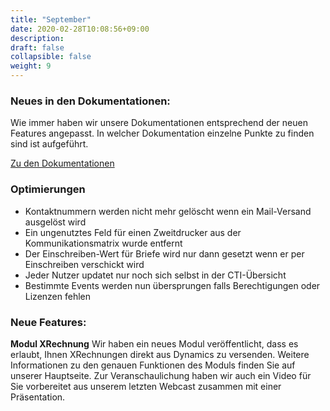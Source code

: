 ```yaml
---
title: "September"
date: 2020-02-28T10:08:56+09:00
description: 
draft: false
collapsible: false
weight: 9
---
```

### Neues in den Dokumentationen:

Wie immer haben wir unsere Dokumentationen entsprechend der neuen Features angepasst. In welcher Dokumentation einzelne Punkte zu finden sind ist aufgeführt.

[Zu den Dokumentationen](/de-de/connectornav/)

### Optimierungen
- Kontaktnummern werden nicht mehr gelöscht wenn ein Mail-Versand ausgelöst wird
- Ein ungenutztes Feld für einen Zweitdrucker aus der Kommunikationsmatrix wurde entfernt
- Der Einschreiben-Wert für Briefe wird nur dann gesetzt wenn er per Einschreiben verschickt wird
- Jeder Nutzer updatet nur noch sich selbst in der CTI-Übersicht
- Bestimmte Events werden nun übersprungen falls Berechtigungen oder Lizenzen fehlen

### Neue Features:

**Modul XRechnung**
Wir haben ein neues Modul veröffentlicht, dass es erlaubt, Ihnen XRechnungen direkt aus Dynamics zu versenden. Weitere Informationen zu den genauen Funktionen des Moduls finden Sie auf unserer Hauptseite.
Zur Veranschaulichung haben wir auch ein Video für Sie vorbereitet aus unserem letzten Webcast zusammen mit einer Präsentation.